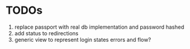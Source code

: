 # TODOs

1. replace passport with real db implementation and password hashed
2. add status to redirections
3. generic view to represent login states errors and flow?

